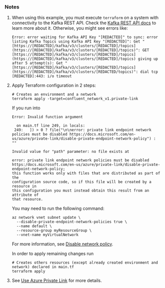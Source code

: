 ### Notes

1. When using this example, you must execute `terraform` on a system with connectivity to the Kafka REST API. Check the [Kafka REST API docs](https://docs.confluent.io/cloud/current/api.html#tag/Topic-(v3)) to learn more about it. Otherwise, you might see errors like:
   ```
   Error: error waiting for Kafka API Key "[REDACTED]" to sync: error listing Kafka Topics using Kafka API Key "[REDACTED]": Get "[https://[REDACTED]/kafka/v3/clusters/[REDACTED]/topics](https://[REDACTED]/kafka/v3/clusters/[REDACTED]/topics)": GET [https://[REDACTED]/kafka/v3/clusters/[REDACTED]/topics](https://[REDACTED]/kafka/v3/clusters/[REDACTED]/topics) giving up after 5 attempt(s): Get "[https://[REDACTED]/kafka/v3/clusters/[REDACTED]/topics](https://[REDACTED]/kafka/v3/clusters/[REDACTED/topics)": dial tcp [REDACTED]:443: i/o timeout
   ```

2. Apply Terraform configuration in 2 steps:

    ```
    # Creates an environment and a network
    terraform apply -target=confluent_network_v1.private-link
    ```

   If you run into

    ```
    Error: Invalid function argument
    
      on main.tf line 249, in locals:
     249:   ]) > 0 ? file("\n\nerror: private link endpoint network policies must be disabled https://docs.microsoft.com/en-us/azure/private-link/disable-private-endpoint-network-policy") : ""
    
    Invalid value for "path" parameter: no file exists at
    
    error: private link endpoint network policies must be disabled
    https:/docs.microsoft.com/en-us/azure/private-link/disable-private-endpoint-network-policy;
    this function works only with files that are distributed as part of the
    configuration source code, so if this file will be created by a resource in
    this configuration you must instead obtain this result from an attribute of
    that resource.
    ```

   You may need to run the following command:

    ```
    az network vnet subnet update \
      --disable-private-endpoint-network-policies true \
      --name default \
      --resource-group myResourceGroup \
      --vnet-name myVirtualNetwork
    ```
   For more information, see [Disable network policy](https://docs.microsoft.com/en-us/azure/private-link/disable-private-endpoint-network-policy).

   In order to apply remaining changes run
    ```
    # Creates others resources (except already created environment and network) declared in main.tf
    terraform apply
    ```

3. See [Use Azure Private Link](https://docs.confluent.io/cloud/current/networking/private-links/azure-privatelink.html) for more details.

